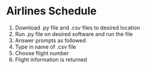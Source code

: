 # Airlines Schedule
1. Download .py file and .csv files to desired location
2. Run .py file on desired software and run the file
3. Answer prompts as followed
4. Type in name of .csv file
5. Choose flight number
6. Flight information is returned
